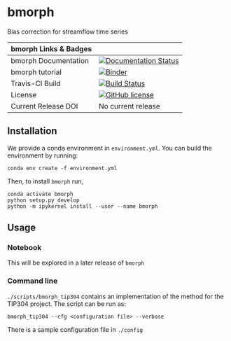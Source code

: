 # bmorph
Bias correction for streamflow time series

| bmorph Links & Badges              |                                                                             |
|------------------------|----------------------------------------------------------------------------------------------------------------------------------------------------------------------------------------------------------|
| bmorph Documentation      | [![Documentation Status](http://readthedocs.org/projects/bmorph/badge/?version=develop)](http://bmorph.readthedocs.io/en/develop/?badge=develop) |
| bmorph tutorial           | [![Binder](https://mybinder.org/badge_logo.svg)](https://mybinder.org/v2/gh/UW-Hydro/bmorph/develop)
| Travis-CI Build           | [![Build Status](https://travis-ci.org/UW-Hydro/bmorph.svg?branch=master)](https://travis-ci.org/UW-Hydro/bmorph) |
| License                | [![GitHub license](https://img.shields.io/badge/license-MIT-blue.svg)](https://raw.githubusercontent.com/UW-Hydro/MetSim/master/LICENSE) |
| Current Release DOI    | No current release |

## Installation

We provide a conda environment in `environment.yml`. You can build the environment by running:

`conda env create -f environment.yml`

Then, to install `bmorph` run,

```
conda activate bmorph
python setup.py develop
python -m ipykernel install --user --name bmorph
```

## Usage


### Notebook
This will be explored in a later release of `bmorph`


### Command line
`./scripts/bmorph_tip304` contains an implementation of the method for the
TIP304 project. The script can be run as:

`bmorph_tip304 --cfg <configuration file> --verbose`

There is a sample configuration file in `./config`
